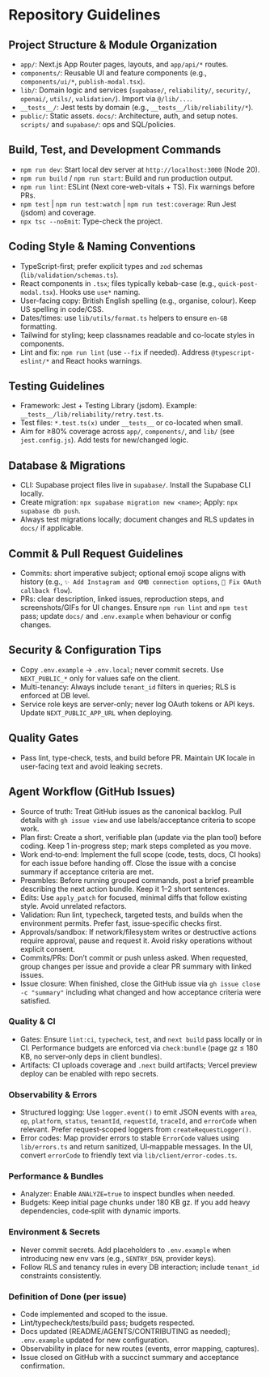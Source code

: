 # Repository Guidelines

## Project Structure & Module Organization
- `app/`: Next.js App Router pages, layouts, and `app/api/*` routes.
- `components/`: Reusable UI and feature components (e.g., `components/ui/*`, `publish-modal.tsx`).
- `lib/`: Domain logic and services (`supabase/`, `reliability/`, `security/`, `openai/`, `utils/`, `validation/`). Import via `@/lib/...`.
- `__tests__/`: Jest tests by domain (e.g., `__tests__/lib/reliability/*`).
- `public/`: Static assets. `docs/`: Architecture, auth, and setup notes. `scripts/` and `supabase/`: ops and SQL/policies.

## Build, Test, and Development Commands
- `npm run dev`: Start local dev server at `http://localhost:3000` (Node 20).
- `npm run build` / `npm run start`: Build and run production output.
- `npm run lint`: ESLint (Next core-web-vitals + TS). Fix warnings before PRs.
- `npm test` | `npm run test:watch` | `npm run test:coverage`: Run Jest (jsdom) and coverage.
- `npx tsc --noEmit`: Type-check the project.

## Coding Style & Naming Conventions
- TypeScript-first; prefer explicit types and `zod` schemas (`lib/validation/schemas.ts`).
- React components in `.tsx`; files typically kebab-case (e.g., `quick-post-modal.tsx`). Hooks use `use*` naming.
- User-facing copy: British English spelling (e.g., organise, colour). Keep US spelling in code/CSS.
- Dates/times: use `lib/utils/format.ts` helpers to ensure `en-GB` formatting.
- Tailwind for styling; keep classnames readable and co-locate styles in components.
- Lint and fix: `npm run lint` (use `--fix` if needed). Address `@typescript-eslint/*` and React hooks warnings.

## Testing Guidelines
- Framework: Jest + Testing Library (jsdom). Example: `__tests__/lib/reliability/retry.test.ts`.
- Test files: `*.test.ts(x)` under `__tests__` or co-located when small.
- Aim for ≥80% coverage across `app/`, `components/`, and `lib/` (see `jest.config.js`). Add tests for new/changed logic.

## Database & Migrations
- CLI: Supabase project files live in `supabase/`. Install the Supabase CLI locally.
- Create migration: `npx supabase migration new <name>`; Apply: `npx supabase db push`.
- Always test migrations locally; document changes and RLS updates in `docs/` if applicable.

## Commit & Pull Request Guidelines
- Commits: short imperative subject; optional emoji scope aligns with history (e.g., `✨ Add Instagram and GMB connection options`, `🔧 Fix OAuth callback flow`).
- PRs: clear description, linked issues, reproduction steps, and screenshots/GIFs for UI changes. Ensure `npm run lint` and `npm test` pass; update `docs/` and `.env.example` when behaviour or config changes.

## Security & Configuration Tips
- Copy `.env.example` → `.env.local`; never commit secrets. Use `NEXT_PUBLIC_*` only for values safe on the client.
- Multi-tenancy: Always include `tenant_id` filters in queries; RLS is enforced at DB level.
- Service role keys are server-only; never log OAuth tokens or API keys. Update `NEXT_PUBLIC_APP_URL` when deploying.

## Quality Gates
- Pass lint, type-check, tests, and build before PR. Maintain UK locale in user-facing text and avoid leaking secrets.

## Agent Workflow (GitHub Issues)
- Source of truth: Treat GitHub issues as the canonical backlog. Pull details with `gh issue view` and use labels/acceptance criteria to scope work.
- Plan first: Create a short, verifiable plan (update via the plan tool) before coding. Keep 1 in-progress step; mark steps completed as you move.
- Work end‑to‑end: Implement the full scope (code, tests, docs, CI hooks) for each issue before handing off. Close the issue with a concise summary if acceptance criteria are met.
- Preambles: Before running grouped commands, post a brief preamble describing the next action bundle. Keep it 1–2 short sentences.
- Edits: Use `apply_patch` for focused, minimal diffs that follow existing style. Avoid unrelated refactors.
- Validation: Run lint, typecheck, targeted tests, and builds when the environment permits. Prefer fast, issue‑specific checks first.
- Approvals/sandbox: If network/filesystem writes or destructive actions require approval, pause and request it. Avoid risky operations without explicit consent.
- Commits/PRs: Don’t commit or push unless asked. When requested, group changes per issue and provide a clear PR summary with linked issues.
- Issue closure: When finished, close the GitHub issue via `gh issue close -c "summary"` including what changed and how acceptance criteria were satisfied.

### Quality & CI
- Gates: Ensure `lint:ci`, `typecheck`, `test`, and `next build` pass locally or in CI. Performance budgets are enforced via `check:bundle` (page gz ≤ 180 KB, no server‑only deps in client bundles).
- Artifacts: CI uploads coverage and `.next` build artifacts; Vercel preview deploy can be enabled with repo secrets.

### Observability & Errors
- Structured logging: Use `logger.event()` to emit JSON events with `area`, `op`, `platform`, `status`, `tenantId`, `requestId`, `traceId`, and `errorCode` when relevant. Prefer request‑scoped loggers from `createRequestLogger()`.
- Error codes: Map provider errors to stable `ErrorCode` values using `lib/errors.ts` and return sanitized, UI‑mappable messages. In the UI, convert `errorCode` to friendly text via `lib/client/error-codes.ts`.

### Performance & Bundles
- Analyzer: Enable `ANALYZE=true` to inspect bundles when needed.
- Budgets: Keep initial page chunks under 180 KB gz. If you add heavy dependencies, code‑split with dynamic imports.

### Environment & Secrets
- Never commit secrets. Add placeholders to `.env.example` when introducing new env vars (e.g., `SENTRY_DSN`, provider keys).
- Follow RLS and tenancy rules in every DB interaction; include `tenant_id` constraints consistently.

### Definition of Done (per issue)
- Code implemented and scoped to the issue.
- Lint/typecheck/tests/build pass; budgets respected.
- Docs updated (README/AGENTS/CONTRIBUTING as needed); `.env.example` updated for new configuration.
- Observability in place for new routes (events, error mapping, captures).
- Issue closed on GitHub with a succinct summary and acceptance confirmation.
